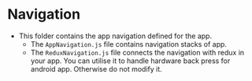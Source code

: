# Navigation
* This folder contains the app navigation defined for the app.
  * The `AppNavigation.js` file contains navigation stacks of app.
  * The `ReduxNavigation.js` file connects the navigation with redux in your app. You can utilise it to handle hardware back press for android app. Otherwise do not modify it.